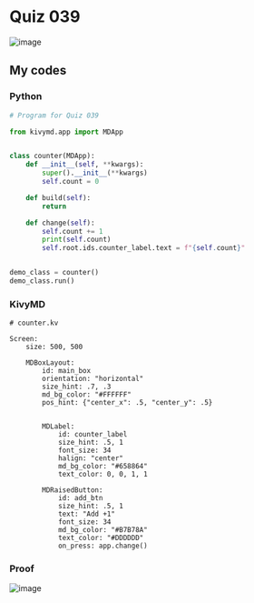 # Quiz 039

![image](https://user-images.githubusercontent.com/111758436/216805994-19112e2a-49c0-4865-8532-351c28360a85.png)

## My codes

### Python
```.py
# Program for Quiz 039

from kivymd.app import MDApp


class counter(MDApp):
    def __init__(self, **kwargs):
        super().__init__(**kwargs)
        self.count = 0

    def build(self):
        return

    def change(self):
        self.count += 1
        print(self.count)
        self.root.ids.counter_label.text = f"{self.count}"


demo_class = counter()
demo_class.run()
```
### KivyMD
```.kv
# counter.kv

Screen:
    size: 500, 500

    MDBoxLayout:
        id: main_box
        orientation: "horizontal"
        size_hint: .7, .3
        md_bg_color: "#FFFFFF"
        pos_hint: {"center_x": .5, "center_y": .5}


        MDLabel:
            id: counter_label
            size_hint: .5, 1
            font_size: 34
            halign: "center"
            md_bg_color: "#658864"
            text_color: 0, 0, 1, 1

        MDRaisedButton:
            id: add_btn
            size_hint: .5, 1
            text: "Add +1"
            font_size: 34
            md_bg_color: "#B7B78A"
            text_color: "#DDDDDD"
            on_press: app.change()
```
### Proof
![image](https://user-images.githubusercontent.com/111758436/216806893-d2bec13f-151f-4364-b3e9-dba0aee487fc.png)
